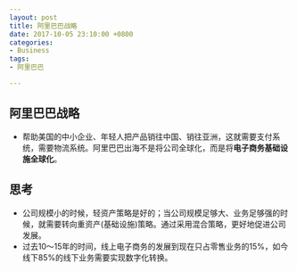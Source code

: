 ```yaml
---
layout: post
title: 阿里巴巴战略
date: 2017-10-05 23:10:00 +0800
categories:
- Business
tags:
- 阿里巴巴

---
```


## 阿里巴巴战略

- 帮助美国的中小企业、年轻人把产品销往中国、销往亚洲，这就需要支付系统，需要物流系统。阿里巴巴出海不是将公司全球化，而是将**电子商务基础设施全球化**。

## 思考

- 公司规模小的时候，轻资产策略是好的；当公司规模足够大、业务足够强的时候，就需要转向重资产(基础设施)策略。通过采用混合策略，更好地促进公司发展。
- 过去10～15年的时间，线上电子商务的发展到现在只占零售业务的15%，如今线下85%的线下业务需要实现数字化转换。